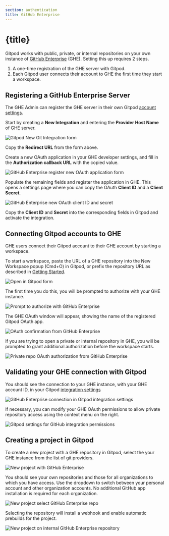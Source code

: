 ```yaml
---
section: authentication
title: GitHub Enterprise
---
```


<script context="module">
  export const prerender = true;
</script>

# {title}

Gitpod works with public, private, or internal repositories on your own instance of [GitHub Enterprise](https://docs.github.com/en/enterprise-server@3.4/get-started/onboarding/getting-started-with-github-enterprise-server) (GHE). Setting this up requires 2 steps.

1. A one-time registration of the GHE server with Gitpod.
2. Each Gitpod user connects their account to GHE the first time they start a workspace.

## Registering a GitHub Enterprise Server

The GHE Admin can register the GHE server in their own Gitpod [account settings](https://gitpod.io/integrations).

Start by creating a **New Integration** and entering the **Provider Host Name** of GHE server.

![Gitpod New Git Integration form](../../../static/images/integrations/new-git-integration-form.png)

Copy the **Redirect URL** from the form above.

Create a new OAuth application in your GHE developer settings, and fill in the **Authorization callback URL** with the copied value.

![GitHub Enterprise register new OAuth application form](../../../static/images/integrations/github-new-oauth-application.png)

Populate the remaining fields and register the application in GHE. This opens a settings page where you can copy the OAuth **Client ID** and a **Client Secret**.

![GitHub Enterprise new OAuth client ID and secret](../../../static/images/integrations/github-oauth-client-id-and-secret.png)

Copy the **Client ID** and **Secret** into the corresponding fields in Gitpod and activate the integration.

## Connecting Gitpod accounts to GHE

GHE users connect their Gitpod account to their GHE account by starting a workspace.

To start a workspace, paste the URL of a GHE repository into the New Workspace popup (Cmd+O) in Gitpod, or prefix the repository URL as described in [Getting Started](/docs/introduction/getting-started).

![Open in Gitpod form](../../../static/images/integrations/open-in-gitpod.png)

The first time you do this, you will be prompted to authorize with your GHE instance.

![Prompt to authorize with GitHub Enterprise](../../../static/images/integrations/github-enterprise-auth-prompt.png)

The GHE OAuth window will appear, showing the name of the registered Gitpod OAuth app.

![OAuth confirmation from GitHub Enterprise](../../../static/images/integrations/github-enterprise-oauth-popup.png)

If you are trying to open a private or internal repository in GHE, you will be prompted to grant additional authorization before the workspace starts.

![Private repo OAuth authorization from GitHub Enterprise](../../../static/images/integrations/github-enterprise-private-repo-scope-authorization.png)

## Validating your GHE connection with Gitpod

You should see the connection to your GHE instance, with your GHE account ID, in your Gitpod [integration settings](https://gitpod.io/integrations)

![GitHub Enterprise connection in Gitpod integration settings](../../../static/images/integrations/github-enterprise-connection.png)

If necessary, you can modify your GHE OAuth permissions to allow private repository access using the context menu on the right.

![Gitpod settings for GitHub integration permissions](../../../static/images/integrations/github-oauth-permissions.png)

## Creating a project in Gitpod

To create a new project with a GHE repository in Gitpod, select the your GHE instance from the list of git providers.

![New project with GitHub Enterprise](../../../static/images/integrations/new-project-with-github-enterprise.png)

You should see your own repositories and those for all organizations to which you have access. Use the dropdown to switch between your personal account and other organization accounts. No additional GitHub app installation is required for each organization.

![New project select GitHub Enterprise repo](../../../static/images/integrations/new-project-select-github-enterprise-repo.png)

Selecting the repository will install a webhook and enable automatic prebuilds for the project.

![New project on internal GitHub Enterprise repository](../../../static/images/integrations/new-project-on-internal-github-enterprise-repo.png)
